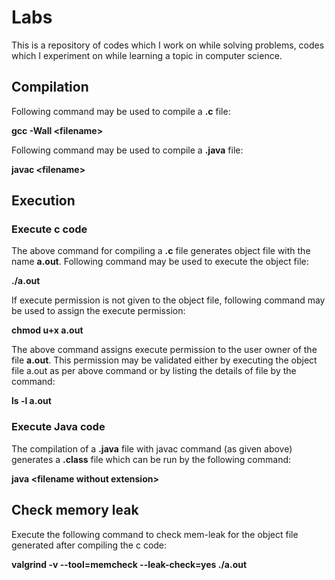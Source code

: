 # Labs
This is a repository of codes which I work on while solving problems, codes which I experiment on while learning a topic in computer science. 

## Compilation
Following command may be used to compile a **.c** file:

 **gcc -Wall \<filename\>**

Following command may be used to compile a **.java** file:

 **javac \<filename\>**

## Execution
### Execute c code
The above command for compiling a **.c** file generates object file with the
name **a.out**. Following command may be used to execute the object file:

 **./a.out**

If execute permission is not given to the object file, following command may be
used to assign the execute permission:

 **chmod u+x a.out**

The above command assigns execute permission to the user owner of the file
**a.out**. This permission may be validated either by executing the object file
a.out as per above command or by listing the details of file by the command:

 **ls -l a.out**

### Execute Java code

The compilation of a **.java** file with javac command (as given above)
generates a **.class** file which can be run by the following command:

 **java \<filename without extension\>**

## Check memory leak
Execute the following command to check mem-leak for the object file generated
after compiling the c code:

 **valgrind -v --tool=memcheck --leak-check=yes ./a.out**

